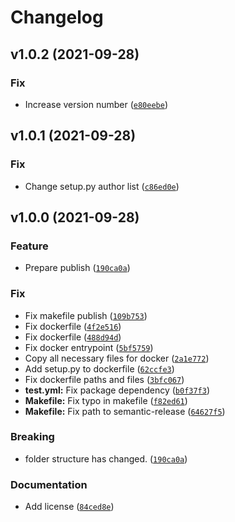 # Changelog

<!--next-version-placeholder-->

## v1.0.2 (2021-09-28)
### Fix
* Increase version number ([`e80eebe`](https://github.com/F-Secure/flaky-tests-detection/commit/e80eebe1df9d547cfcc60dc56554241c525778b0))

## v1.0.1 (2021-09-28)
### Fix
* Change setup.py author list ([`c86ed0e`](https://github.com/F-Secure/flaky-tests-detection/commit/c86ed0ecd3556d0ab96962d2daddf51e409c2a57))

## v1.0.0 (2021-09-28)
### Feature
* Prepare publish ([`190ca0a`](https://github.com/F-Secure/flaky-tests-detection/commit/190ca0afb8dcd3b6a04eab0230ea1eae14c3671d))

### Fix
* Fix makefile publish ([`109b753`](https://github.com/F-Secure/flaky-tests-detection/commit/109b7533275eca8491c832d638d2c19a325568b0))
* Fix dockerfile ([`4f2e516`](https://github.com/F-Secure/flaky-tests-detection/commit/4f2e5161f93ea050179b3a307c8b22869d953d9a))
* Fix dockerfile ([`488d94d`](https://github.com/F-Secure/flaky-tests-detection/commit/488d94d07db6e98341fca3d25ea82cd9feb117e3))
* Fix docker entrypoint ([`5bf5759`](https://github.com/F-Secure/flaky-tests-detection/commit/5bf575932758c599b11abd2915aabcf4316dc094))
* Copy all necessary files for docker ([`2a1e772`](https://github.com/F-Secure/flaky-tests-detection/commit/2a1e772f41597a89f1589b09082aff6a218a54d1))
* Add setup.py to dockerfile ([`62ccfe3`](https://github.com/F-Secure/flaky-tests-detection/commit/62ccfe368f2aeb3f55994c52586d34ccbd21e006))
* Fix dockerfile paths and files ([`3bfc067`](https://github.com/F-Secure/flaky-tests-detection/commit/3bfc067cee7fa6e2499959c6530b5e1b487a6d75))
* **test.yml:** Fix package dependency ([`b0f37f3`](https://github.com/F-Secure/flaky-tests-detection/commit/b0f37f37e9cd6a8dcd801b8996c54028612c0d25))
* **Makefile:** Fix typo in makefile ([`f82ed61`](https://github.com/F-Secure/flaky-tests-detection/commit/f82ed614205af2bdedefa59a1464b41a5786708b))
* **Makefile:** Fix path to semantic-release ([`64627f5`](https://github.com/F-Secure/flaky-tests-detection/commit/64627f5118a364167fba5e8b088812f970038c12))

### Breaking
* folder structure has changed.  ([`190ca0a`](https://github.com/F-Secure/flaky-tests-detection/commit/190ca0afb8dcd3b6a04eab0230ea1eae14c3671d))

### Documentation
* Add license ([`84ced8e`](https://github.com/F-Secure/flaky-tests-detection/commit/84ced8ef50ec48ee3ea9fbacbbed0286cca9d5f7))
